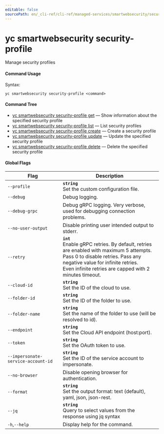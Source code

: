 ```yaml
---
editable: false
sourcePath: en/_cli-ref/cli-ref/managed-services/smartwebsecurity/security-profile/index.md
---
```


# yc smartwebsecurity security-profile

Manage security profiles

#### Command Usage

Syntax: 

`yc smartwebsecurity security-profile <command>`

#### Command Tree

- [yc smartwebsecurity security-profile get](get.md) — Show information about the specified security profile
- [yc smartwebsecurity security-profile list](list.md) — List security profiles
- [yc smartwebsecurity security-profile create](create.md) — Create a security profile
- [yc smartwebsecurity security-profile update](update.md) — Update the specified security profile
- [yc smartwebsecurity security-profile delete](delete.md) — Delete the specified security profile

#### Global Flags

| Flag | Description |
|----|----|
|`--profile`|<b>`string`</b><br/>Set the custom configuration file.|
|`--debug`|Debug logging.|
|`--debug-grpc`|Debug gRPC logging. Very verbose, used for debugging connection problems.|
|`--no-user-output`|Disable printing user intended output to stderr.|
|`--retry`|<b>`int`</b><br/>Enable gRPC retries. By default, retries are enabled with maximum 5 attempts.<br/>Pass 0 to disable retries. Pass any negative value for infinite retries.<br/>Even infinite retries are capped with 2 minutes timeout.|
|`--cloud-id`|<b>`string`</b><br/>Set the ID of the cloud to use.|
|`--folder-id`|<b>`string`</b><br/>Set the ID of the folder to use.|
|`--folder-name`|<b>`string`</b><br/>Set the name of the folder to use (will be resolved to id).|
|`--endpoint`|<b>`string`</b><br/>Set the Cloud API endpoint (host:port).|
|`--token`|<b>`string`</b><br/>Set the OAuth token to use.|
|`--impersonate-service-account-id`|<b>`string`</b><br/>Set the ID of the service account to impersonate.|
|`--no-browser`|Disable opening browser for authentication.|
|`--format`|<b>`string`</b><br/>Set the output format: text (default), yaml, json, json-rest.|
|`--jq`|<b>`string`</b><br/>Query to select values from the response using jq syntax|
|`-h`,`--help`|Display help for the command.|
